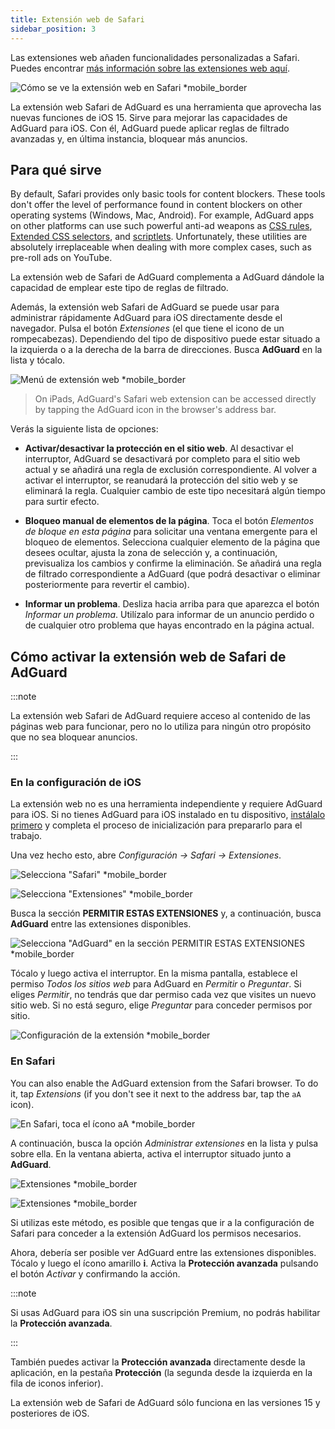 ```yaml
---
title: Extensión web de Safari
sidebar_position: 3
---
```


Las extensiones web añaden funcionalidades personalizadas a Safari. Puedes encontrar [más información sobre las extensiones web aquí](https://developer.apple.com/documentation/safariservices/safari_web_extensions).

![Cómo se ve la extensión web en Safari *mobile_border](https://cdn.adtidy.org/public/Adguard/kb/iOS/webext/menu_en.png)

La extensión web Safari de AdGuard es una herramienta que aprovecha las nuevas funciones de iOS 15. Sirve para mejorar las capacidades de AdGuard para iOS. Con él, AdGuard puede aplicar reglas de filtrado avanzadas y, en última instancia, bloquear más anuncios.

## Para qué sirve

By default, Safari provides only basic tools for content blockers. These tools don't offer the level of performance found in content blockers on other operating systems (Windows, Mac, Android). For example, AdGuard apps on other platforms can use such powerful anti-ad weapons as [CSS rules](/general/ad-filtering/create-own-filters#cosmetic-css-rules), [Extended CSS selectors](/general/ad-filtering/create-own-filters#extended-css-selectors), and [scriptlets](/general/ad-filtering/create-own-filters#scriptlets). Unfortunately, these utilities are absolutely irreplaceable when dealing with more complex cases, such as pre-roll ads on YouTube.

La extensión web de Safari de AdGuard complementa a AdGuard dándole la capacidad de emplear este tipo de reglas de filtrado.

Además, la extensión web Safari de AdGuard se puede usar para administrar rápidamente AdGuard para iOS directamente desde el navegador. Pulsa el botón *Extensiones* (el que tiene el icono de un rompecabezas). Dependiendo del tipo de dispositivo puede estar situado a la izquierda o a la derecha de la barra de direcciones. Busca **AdGuard** en la lista y tócalo.

![Menú de extensión web *mobile_border](https://cdn.adtidy.org/public/Adguard/kb/iOS/webext/ext_adguard_en.png?1)

> On iPads, AdGuard's Safari web extension can be accessed directly by tapping the AdGuard icon in the browser's address bar.

Verás la siguiente lista de opciones:

- **Activar/desactivar la protección en el sitio web**. Al desactivar el interruptor, AdGuard se desactivará por completo para el sitio web actual y se añadirá una regla de exclusión correspondiente. Al volver a activar el interruptor, se reanudará la protección del sitio web y se eliminará la regla. Cualquier cambio de este tipo necesitará algún tiempo para surtir efecto.

- **Bloqueo manual de elementos de la página**. Toca el botón *Elementos de bloque en esta página* para solicitar una ventana emergente para el bloqueo de elementos. Selecciona cualquier elemento de la página que desees ocultar, ajusta la zona de selección y, a continuación, previsualiza los cambios y confirme la eliminación. Se añadirá una regla de filtrado correspondiente a AdGuard (que podrá desactivar o eliminar posteriormente para revertir el cambio).

- **Informar un problema**. Desliza hacia arriba para que aparezca el botón *Informar un problema*. Utilízalo para informar de un anuncio perdido o de cualquier otro problema que hayas encontrado en la página actual.

## Cómo activar la extensión web de Safari de AdGuard

:::note

La extensión web Safari de AdGuard requiere acceso al contenido de las páginas web para funcionar, pero no lo utiliza para ningún otro propósito que no sea bloquear anuncios.

:::

### En la configuración de iOS

La extensión web no es una herramienta independiente y requiere AdGuard para iOS. Si no tienes AdGuard para iOS instalado en tu dispositivo, [instálalo primero](../installation) y completa el proceso de inicialización para prepararlo para el trabajo.

Una vez hecho esto, abre *Configuración → Safari → Extensiones*.

![Selecciona "Safari" *mobile_border](https://cdn.adtidy.org/public/Adguard/kb/iOS/webext/settings1_en.png)

![Selecciona "Extensiones" *mobile_border](https://cdn.adtidy.org/public/Adguard/kb/iOS/webext/settings2_en.png)

Busca la sección **PERMITIR ESTAS EXTENSIONES** y, a continuación, busca **AdGuard** entre las extensiones disponibles.

![Selecciona "AdGuard" en la sección PERMITIR ESTAS EXTENSIONES *mobile_border](https://cdn.adtidy.org/public/Adguard/kb/iOS/webext/settings3_en.png)

Tócalo y luego activa el interruptor. En la misma pantalla, establece el permiso *Todos los sitios web* para AdGuard en *Permitir* o *Preguntar*. Si eliges *Permitir*, no tendrás que dar permiso cada vez que visites un nuevo sitio web. Si no está seguro, elige *Preguntar* para conceder permisos por sitio.

![Configuración de la extensión *mobile_border](https://cdn.adtidy.org/public/Adguard/kb/iOS/webext/settings4_en.png)

### En Safari

You can also enable the AdGuard extension from the Safari browser. To do it, tap *Extensions* (if you don't see it next to the address bar, tap the `aA` icon).

![En Safari, toca el ícono aA *mobile_border](https://cdn.adtidy.org/public/Adguard/kb/iOS/webext/safari1_en.png)

A continuación, busca la opción *Administrar extensiones* en la lista y pulsa sobre ella. En la ventana abierta, activa el interruptor situado junto a **AdGuard**.

![Extensiones *mobile_border](https://cdn.adtidy.org/public/Adguard/kb/iOS/webext/safari2_en.png)

![Extensiones *mobile_border](https://cdn.adtidy.org/public/Adguard/kb/iOS/webext/safari3_en.png)

Si utilizas este método, es posible que tengas que ir a la configuración de Safari para conceder a la extensión AdGuard los permisos necesarios.

Ahora, debería ser posible ver AdGuard entre las extensiones disponibles. Tócalo y luego el ícono amarillo **i**. Activa la **Protección avanzada** pulsando el botón *Activar* y confirmando la acción.

:::note

Si usas AdGuard para iOS sin una suscripción Premium, no podrás habilitar la **Protección avanzada**.

:::

También puedes activar la **Protección avanzada** directamente desde la aplicación, en la pestaña **Protección** (la segunda desde la izquierda en la fila de iconos inferior).

La extensión web de Safari de AdGuard sólo funciona en las versiones 15 y posteriores de iOS.
